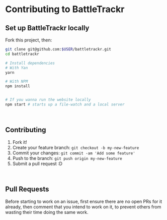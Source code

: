 # Contributing to BattleTrackr

## Set up BattleTrackr locally

Fork this project, then:

```bash
git clone git@github.com:$USER/battletrackr.git
cd battletrackr

# Install dependencies
# With Yan
yarn

# With NPM
npm install


# If you wanna run the website locally
npm start # starts up a file-watch and a local server
```

<br>

## Contributing

1. Fork it!
2. Create your feature branch: `git checkout -b my-new-feature`
3. Commit your changes: `git commit -am 'Add some feature'`
4. Push to the branch: `git push origin my-new-feature`
5. Submit a pull request :D

<br>


## Pull Requests

Before starting to work on an issue, first ensure there are no open PRs for it already, then comment that you intend to work on it, to prevent others from wasting their time doing the same work.